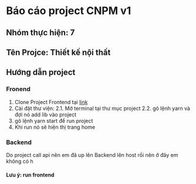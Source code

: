 # Báo cáo project CNPM v1

## Nhóm thực hiện: 7

## Tên Projce: Thiết kế nội thất

## Hướng dẫn project

### Fronend

1. Clone Project Frontend tại [link](https://github.com/lamhan3012cmvn/FE_CNPM.git)
2. Cài đặt thư viện:
   2.1. Mở terminal tại thư mục project
   2.2. gõ lệnh yarn và đợi nó add lib vào project
3. gõ lệnh yarn start để run project
4. Khi run nó sẽ hiện thị trang home

### Backend

Do project call api nên em đã up lên Backend lên host rồi nên ở đây em không có h

#### Lưu ý:  run frontend
